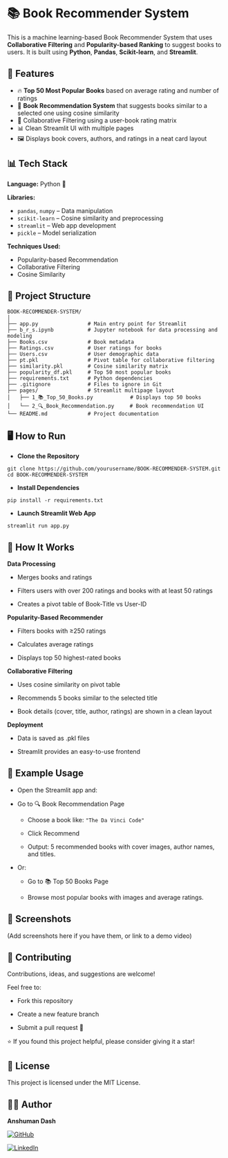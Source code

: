 # 📚 Book Recommender System

This is a machine learning-based Book Recommender System that uses **Collaborative Filtering** and **Popularity-based Ranking** to suggest books to users. It is built using **Python**, **Pandas**, **Scikit-learn**, and **Streamlit**.

## 🚀 Features

- 🔥 **Top 50 Most Popular Books** based on average rating and number of ratings
- 🎯 **Book Recommendation System** that suggests books similar to a selected one
  using cosine similarity
- 🧠 Collaborative Filtering using a user-book rating matrix
- 📊 Clean Streamlit UI with multiple pages
- 🖼️ Displays book covers, authors, and ratings in a neat card layout

## 📊 Tech Stack  

**Language:** Python 🐍  

**Libraries:**  
- `pandas`, `numpy` – Data manipulation  
- `scikit-learn` – Cosine similarity and preprocessing  
- `streamlit` – Web app development  
- `pickle` – Model serialization  

**Techniques Used:**  
- Popularity-based Recommendation  
- Collaborative Filtering  
- Cosine Similarity  



## 🧾 Project Structure
```
BOOK-RECOMMENDER-SYSTEM/
│
├── app.py                # Main entry point for Streamlit
├── b_r_s.ipynb           # Jupyter notebook for data processing and modeling
├── Books.csv             # Book metadata
├── Ratings.csv           # User ratings for books
├── Users.csv             # User demographic data
├── pt.pkl                # Pivot table for collaborative filtering
├── similarity.pkl        # Cosine similarity matrix
├── popularity_df.pkl     # Top 50 most popular books
├── requirements.txt      # Python dependencies
├── .gitignore            # Files to ignore in Git
├── pages/                # Streamlit multipage layout
│   ├── 1_📚_Top_50_Books.py            # Displays top 50 books
│   └── 2_🔍_Book_Recommendation.py     # Book recommendation UI
└── README.md             # Project documentation
```

## 🖥️ How to Run

- **Clone the Repository**  
```
git clone https://github.com/yourusername/BOOK-RECOMMENDER-SYSTEM.git
cd BOOK-RECOMMENDER-SYSTEM
```
- **Install Dependencies**  
```
pip install -r requirements.txt
```
- **Launch Streamlit Web App**
```
streamlit run app.py
```

## 🧠 How It Works

**Data Processing**

- Merges books and ratings

- Filters users with over 200 ratings and books with at least 50 ratings

- Creates a pivot table of Book-Title vs User-ID

**Popularity-Based Recommender**

- Filters books with ≥250 ratings

- Calculates average ratings

- Displays top 50 highest-rated books

**Collaborative Filtering**

- Uses cosine similarity on pivot table

- Recommends 5 books similar to the selected title

- Book details (cover, title, author, ratings) are shown in a clean layout

**Deployment**

- Data is saved as .pkl files

- Streamlit provides an easy-to-use frontend

## 🧪 Example Usage

- Open the Streamlit app and:

- Go to 🔍 Book Recommendation Page

  - Choose a book like:
    `"The Da Vinci Code"`

  - Click Recommend

  - Output: 5 recommended books with cover images, author names, and titles.

- Or:

  - Go to 📚 Top 50 Books Page

  - Browse most popular books with images and average ratings.

## 📸 Screenshots
(Add screenshots here if you have them, or link to a demo video)

## 🤝 Contributing
Contributions, ideas, and suggestions are welcome!

Feel free to:

- Fork this repository

- Create a new feature branch

- Submit a pull request 🚀

⭐ If you found this project helpful, please consider giving it a star!

## 📄 License
This project is licensed under the MIT License.

## 🧑‍💻 Author  
**Anshuman Dash** 
 
[![GitHub](https://img.shields.io/badge/GitHub-Profile-black?logo=github)](https://github.com/ANSH5252) 

[![LinkedIn](https://img.shields.io/badge/LinkedIn-Connect-blue?logo=linkedin)](https://www.linkedin.com/in/anshuman-dash-739793351/)
